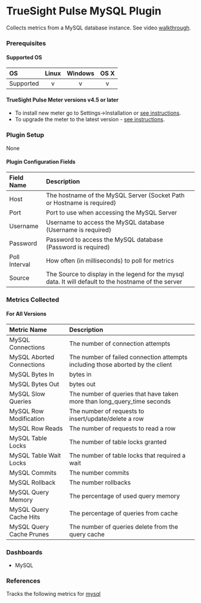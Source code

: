 # TrueSight Pulse MySQL Plugin

Collects metrics from a MySQL database instance. See video [walkthrough](https://help.truesight.bmc.com/hc/en-us/articles/201536772).

### Prerequisites

#### Supported OS

|     OS    | Linux | Windows | OS X |
|:----------|:-----:|:-------:|:----:|
| Supported |   v   |    v    |  v   |

#### TrueSight Pulse Meter versions v4.5 or later

- To install new meter go to Settings->Installation or [see instructions](https://help.truesight.bmc.com/hc/en-us/sections/200634331-Installation).
- To upgrade the meter to the latest version - [see instructions](https://help.truesight.bmc.com/hc/en-us/articles/201573102-Upgrading-the-Boundary-Meter).

### Plugin Setup

None

#### Plugin Configuration Fields

|Field Name   |Description                                                                                           |
|:------------|:-----------------------------------------------------------------------------------------------------|
|Host         |The hostname of the MySQL Server (Socket Path or Hostname is required)                                |
|Port         |Port to use when accessing the MySQL Server                                                           |
|Username     |Username to access the MySQL database (Username is required)                                          |
|Password     |Password to access the MySQL database (Password is required)                                          |
|Poll Interval|How often (in milliseconds) to poll for metrics                                                       |
|Source       |The Source to display in the legend for the mysql data.  It will default to the hostname of the server|

### Metrics Collected

#### For All Versions

|Metric Name              |Description                                                                   |
|:------------------------|:-----------------------------------------------------------------------------|
|MySQL Connections        |The number of connection attempts                                             |
|MySQL Aborted Connections|The number of failed connection attempts including those aborted by the client|
|MySQL Bytes In           |bytes in                                                                      |
|MySQL Bytes Out          |bytes out                                                                     |
|MySQL Slow Queries       |The number of queries that have taken more than long_query_time seconds       |
|MySQL Row Modification   |The number of requests to insert/update/delete a row                          |
|MySQL Row Reads          |The number of requests to read a row                                          |
|MySQL Table Locks        |The number of table locks granted                                             |
|MySQL Table Wait Locks   |The number of table locks that required a wait                                |
|MySQL Commits            |The number commits                                                            |
|MySQL Rollback           |The number rollbacks                                                          |
|MySQL Query Memory       |The percentage of used query memory                                           |
|MySQL Query Cache Hits   |The percentage of queries from cache                                          |
|MySQL Query Cache Prunes |The number of queries delete from the query cache                             |

### Dashboards

- MySQL

### References

Tracks the following metrics for [mysql](http://www.mysql.com/)
